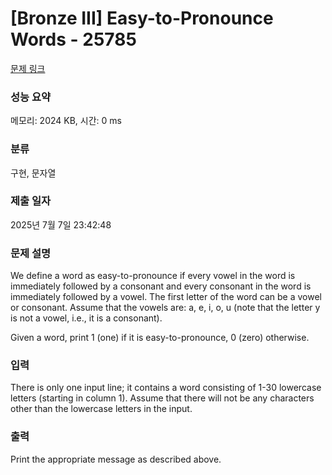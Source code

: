 # [Bronze III] Easy-to-Pronounce Words - 25785 

[문제 링크](https://www.acmicpc.net/problem/25785) 

### 성능 요약

메모리: 2024 KB, 시간: 0 ms

### 분류

구현, 문자열

### 제출 일자

2025년 7월 7일 23:42:48

### 문제 설명

<p>We define a word as easy-to-pronounce if every vowel in the word is immediately followed by a consonant and every consonant in the word is immediately followed by a vowel. The first letter of the word can be a vowel or consonant. Assume that the vowels are: a, e, i, o, u (note that the letter y is not a vowel, i.e., it is a consonant).</p>

<p>Given a word, print 1 (one) if it is easy-to-pronounce, 0 (zero) otherwise.</p>

### 입력 

 <p>There is only one input line; it contains a word consisting of 1-30 lowercase letters (starting in column 1). Assume that there will not be any characters other than the lowercase letters in the input.</p>

### 출력 

 <p>Print the appropriate message as described above.</p>

